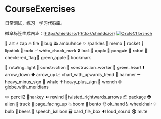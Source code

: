 # CourseExercises
日常测试，练习，学习代码库。

徽章标签生成网址：[http://shields.io/](http://shields.io/)
[![CircleCI branch](https://img.shields.io/circleci/project/github/RedSparr0w/node-csgo-parser/master.svg)]()

:art:  art
:zap: zap
:fire: fire
:bug: bug
:ambulance: ambulance
:sparkles:  sparkles
:memo: memo
:rocket: rocket
:lipstick: lipstick
:tada: tada
:white_check_mark: white_check_mark
:lock: lock
:apple: apple
:penguin: penguin
:robot: robot
:checkered_flag: checkered_flag
:green_apple: green_apple
:bookmark: bookmark

:rotating_light: rotating_light
:construction: construction
:construction_worker: construction_worker
:green_heart: green_heart
:arrow_down: arrow_down :arrow_up: arrow_up
:chart_with_upwards_trend: chart_with_upwards_trend
:hammer: hammer
:heavy_minus_sign: heavy_minus_sign
:whale: whale
:heavy_plus_sign: heavy_plus_sign
:wrench: wrench
:globe_with_meridians: globe_with_meridians

:pencil2: pencil2
:hankey:hankey
:rewind: rewind
:twisted_rightwards_arrows:twisted_rightwards_arrows
:package: package
:alien: alien
:truck: truck
:page_facing_up: page_facing_up
:boom: boom
:bento: bento
:ok_hand: ok_hand
:wheelchair: wheelchair
:bulb: bulb
:beers: beers
:speech_balloon: speech_balloon
:card_file_box: card_file_box
:loud_sound: loud_sound
:mute: mute
 
